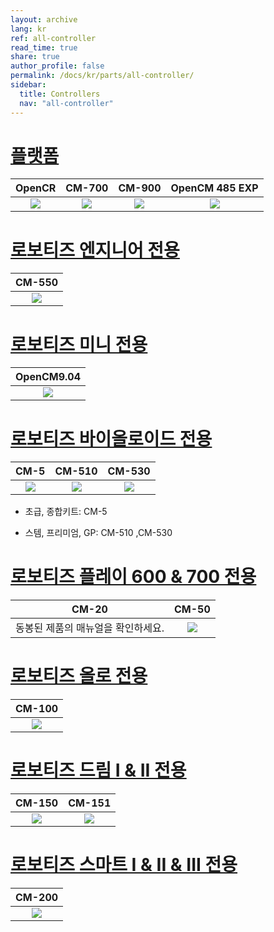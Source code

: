 ```yaml
---
layout: archive
lang: kr
ref: all-controller
read_time: true
share: true
author_profile: false
permalink: /docs/kr/parts/all-controller/
sidebar:
  title: Controllers
  nav: "all-controller"
---
```


# [플랫폼](#플랫폼)

|                                                 OpenCR                                                  |                                               CM-700                                                |                                               CM-900                                                |                                                   OpenCM 485 EXP                                                   |
|:-------------------------------------------------------------------------------------------------------:|:---------------------------------------------------------------------------------------------------:|:---------------------------------------------------------------------------------------------------:|:------------------------------------------------------------------------------------------------------------------:|
| [![](/assets/images/parts/controller/opencr10/opencr_product.png)](/docs/kr/parts/controller/opencr10/) | [![](/assets/images/parts/controller/cm-700/cm-700_product.jpg)](/docs/kr/parts/controller/cm-700/) | [![](/assets/images/parts/controller/cm-900/cm-900_product.jpg)](/docs/kr/parts/controller/cm-900/) | [![](/assets/images/parts/controller/opencm904/opencm485exp_product.jpg)](/docs/kr/parts/controller/opencm485exp/) |

# [로보티즈 엔지니어 전용](#로보티즈-엔지니어-전용)

|                                               CM-550                                                |
|:---------------------------------------------------------------------------------------------------:|
| [![](/assets/images/parts/controller/cm-550/cm-550_product.png)](/docs/kr/parts/controller/cm-550/) |

# [로보티즈 미니 전용](#로보티즈-미니-전용)

|                                                  OpenCM9.04                                                  |
|:------------------------------------------------------------------------------------------------------------:|
| [![](/assets/images/parts/controller/opencm904/opencm904_product.png)](/docs/kr/parts/controller/opencm904/) |

# [로보티즈 바이올로이드 전용](#로보티즈-바이올로이드-전용)

|                                             CM-5                                              |                                               CM-510                                                |                                               CM-530                                                |
|:---------------------------------------------------------------------------------------------:|:---------------------------------------------------------------------------------------------------:|:---------------------------------------------------------------------------------------------------:|
| [![](/assets/images/parts/controller/cm-5/cm-5_product.jpg)](/docs/kr/parts/controller/cm-5/) | [![](/assets/images/parts/controller/cm-510/cm-510_product.jpg)](/docs/kr/parts/controller/cm-510/) | [![](/assets/images/parts/controller/cm-530/cm-530_product.png)](/docs/kr/parts/controller/cm-530/) |

- 초급, 종합키트: CM-5

- 스템, 프리미엄, GP: CM-510 ,CM-530

# [로보티즈 플레이 600 & 700 전용](#로보티즈-플레이-600--700-전용)

|               CM-20                |                                              CM-50                                               |
|:----------------------------------:|:------------------------------------------------------------------------------------------------:|
| 동봉된 제품의 매뉴얼을 확인하세요. | [![](/assets/images/parts/controller/cm-50/cm-50_product.png)](/docs/kr/parts/controller/cm-50/) |

# [로보티즈 올로 전용](#로보티즈-올로-전용)

|                                               CM-100                                                |
|:---------------------------------------------------------------------------------------------------:|
| [![](/assets/images/parts/controller/cm-100/cm-100_product.jpg)](/docs/kr/parts/controller/cm-100/) |

# [로보티즈 드림 I & II 전용](#로보티즈-드림-i--ii-전용)

|                                               CM-150                                                |                                               CM-151                                                |
|:---------------------------------------------------------------------------------------------------:|:---------------------------------------------------------------------------------------------------:|
| [![](/assets/images/parts/controller/cm-150/cm-150_product.jpg)](/docs/kr/parts/controller/cm-150/) | [![](/assets/images/parts/controller/cm-150/cm-150_product.jpg)](/docs/kr/parts/controller/cm-151/) |

# [로보티즈 스마트 I & II & III 전용](#로보티즈-스마트-i--ii--iii-전용)

|                                           CM-200                                            |
|:-------------------------------------------------------------------------------------------:|
| [![](/assets/images/parts/controller/cm-200/cm_200.jpg)](/docs/kr/parts/controller/cm-200/) |

[ln-101]: /docs/en/parts/interface/ln-101/
[cm-5]: /docs/en/parts/controller/cm-5/
[cm-50]: /docs/en/parts/controller/cm-100/
[cm-100]: /docs/en/parts/controller/cm-100/
[cm-150]: /docs/en/parts/controller/cm-150/
[cm-200]: /docs/en/parts/controller/cm-200/
[cm-510]: /docs/en/parts/controller/cm-510/
[cm-530]: /docs/en/parts/controller/cm-530/
[cm-550]: /docs/en/parts/controller/cm-550/
[cm-700]: /docs/en/parts/controller/cm-700/
[cm-900]: /docs/en/parts/controller/cm-900/
[opencm9.04]: /docs/en/parts/controller/opencm904/
[opencm7.0]: /docs/kr/parts/controller/opencm7/
[opencm 485 exp]: /docs/en/parts/controller/opencm485exp/
[opencr]: /docs/en/parts/controller/opencr10/
[r+ task 1.0]: /docs/en/software/rplus1/task/getting_started/
[r+ manager 1.0]: /docs/en/software/rplus1/manager/
[r+ motion 1.0]: /docs/en/software/rplus1/motion/
[r+ task 2.0]: /docs/en/software/rplus2/task/
[r+ manager 2.0]: /docs/en/software/rplus2/manager/
[r+ motion 2.0]: /docs/en/software/rplus2/motion/
[r+ task 3.0]: /docs/en/software/rplustask3/
[r+ iot]: /docs/kr/software/mobile_app/rplusiot/
[r+ blcok]: /docs/en/software/rplus2/rplus2_block/
[r+ m.task]: /docs/en/software/rplus_mobile/mtask/
[r+ m.task 2.0]: /docs/en/software/rplus_mobile/mtask20/
[r+ m.mtion 2.0]: /docs/en/software/rplus_mobile/mmotion/
[r+ m.design]: /docs/en/software/rplus_mobile/mdesign/
[r+ smart]: /docs/kr/software/mobile_app/rplussmart/
[r+ play 700]: /docs/en/edu/play/play-700/#quick-start
[robotis mini]: /docs/en/software/mobile_app/mini_app/
[r+ scratch]: /docs/en/software/rplus2/scratch/
[opencm ide]: /docs/en/software/opencm_ide/getting_started/
[dynamixel sdk]: /docs/en/software/dynamixel/dynamixel_sdk/overview/
[dynamixel workbench]: /docs/en/software/dynamixel/dynamixel_workbench/
[dynamixel wizard]: /docs/en/software/rplus1/dynamixel_wizard/
[dynamixel wizard 2.0]: /docs/en/software/dynamixel/dynamixel_wizard2/
[embeded sdk(cm-510/530/700)]: /docs/en/software/embedded_sdk/
[robotis manipulator library]: /docs/en/software/robotis_manipulator_libs/
